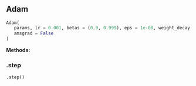 #


## Adam
```python 
Adam(
   params, lr = 0.001, betas = (0.9, 0.999), eps = 1e-08, weight_decay = 0,
   amsgrad = False
)
```




**Methods:**


### .step
```python
.step()
```

